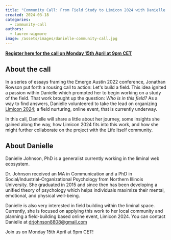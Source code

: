 ```yaml
---
title: "Community Call: From Field Study to Limicon 2024 with Danielle Johnson"
created: 2024-03-18
categories:
  - community-call
authors:
  - lauren-wigmore
image: /assets/images/danielle-community-call.jpg
---
```

**[Register here for the call on Monday 15th April at 9pm CET](https://us02web.zoom.us/meeting/register/tZIlcumgqDgpHNCJXkgrbVZLcZyMjEaqBskc)**

## About the call

In a series of essays framing the Emerge Austin 2022 conference, Jonathan Rowson put forth a rousing call to action: Let's build a field. This idea ignited a passion within Danielle which prompted her to begin working on a study of the field. That work brought up the question: _Who is in this field?_ As a way to find answers, Danielle volunteered to take the lead on organizing [Limicon 2024](https://www.limicon2024.com); a field nurturing, online event, that is currently underway. 

In this call, Danielle will share a little about her journey, some insights she gained along the way, how Limicon 2024 fits into this work, and how she might further collaborate on the project with the Life Itself community.

## About Danielle

Danielle Johnson, PhD is a generalist currently working in the liminal web ecosystem. 

Dr. Johnson received an MA in Communication and a PhD in Social/Industrial-Organizational Psychology from Northern Illinois University. She graduated in 2015 and since then has been developing a unified theory of psychology which helps individuals maximize their mental, emotional, and physical well-being. 

Danielle is also very interested in field building within the liminal space. Currently, she is focused on applying this work to her local community and planning a field-building based online event, Limicon 2024. You can contact Danielle at drjohnson8808@gmail.com

Join us on Monday 15th April at 9pm CET!